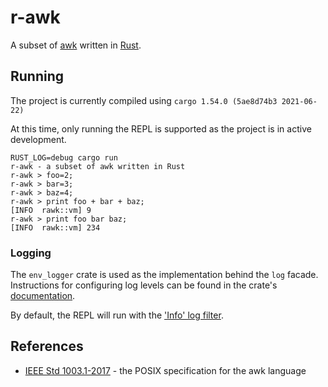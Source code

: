 # r-awk

A subset of [awk](https://en.wikipedia.org/wiki/AWK) written in [Rust](https://www.rust-lang.org/).

## Running
The project is currently compiled using `cargo 1.54.0 (5ae8d74b3 2021-06-22)`

At this time, only running the REPL is supported as the project is in active development.
```commandline
RUST_LOG=debug cargo run
r-awk - a subset of awk written in Rust
r-awk > foo=2;
r-awk > bar=3;
r-awk > baz=4;
r-awk > print foo + bar + baz;
[INFO  rawk::vm] 9
r-awk > print foo bar baz;
[INFO  rawk::vm] 234
```

### Logging
The `env_logger` crate is used as the implementation behind the `log` facade. Instructions for configuring log levels
can be found in the crate's [documentation](https://docs.rs/env_logger/0.8.2/env_logger/).

By default, the REPL will run with the ['Info' log filter](https://docs.rs/env_logger/0.8.2/env_logger/struct.Builder.html).

## References
- [IEEE Std 1003.1-2017](https://pubs.opengroup.org/onlinepubs/9699919799/utilities/awk.html) - the POSIX specification for the awk language
